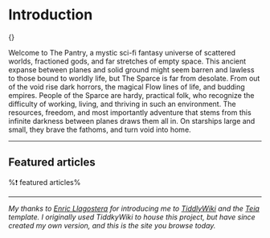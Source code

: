 # Introduction

{}

Welcome to The Pantry, a mystic sci-fi fantasy universe of scattered worlds, fractioned gods, and far stretches of empty space. This ancient expanse between planes and solid ground might seem barren and lawless to those bound to worldly life, but The Sparce is far from desolate. From out of the void rise dark horrors, the magical Flow lines of life, and budding empires. People of the Sparce are hardy, practical folk, who recognize the difficulty of working, living, and thriving in such an environment. The resources, freedom, and most importantly adventure that stems from this infinite darkness between planes draws them all in. On starships large and small, they brave the fathoms, and turn void into home.

---

## **Featured articles**
%❗ featured articles%

---

*My thanks to [Enric Llagostera](https://github.com/enricllagostera) for introducing me to [TiddlyWiki](https://tiddlywiki.com) and the [Teia](https://github.com/enricllagostera/teia-one-file) template. I originally used TiddkyWiki to house this project, but have since created my own version, and this is the site you browse today.*
